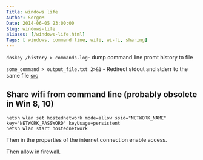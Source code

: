 ```yaml
---
Title: windows life
Author: SergeM
Date: 2014-06-05 23:00:00
Slug: windows-life
aliases: [/windows-life.html]
Tags: [ windows, command line, wifi, wi-fi, sharing]
---
```




`doskey /history > commands.log`- dump command line promt history to file

`some_command > output_file.txt 2>&1` -  Redirect stdout and stderr to the same file [src](http://stackoverflow.com/a/1420981)


## Share wifi from command line (probably obsolete in Win 8, 10)

```
netsh wlan set hostednetwork mode=allow ssid="NETWORK_NAME" key="NETWORK_PASSWORD" keyUsage=persistent
netsh wlan start hostednetwork
```
Then in the properties of the internet connection enable access. 

Then allow in firewall.
